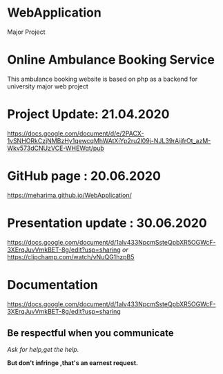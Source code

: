 # WebApplication
Major Project

# Online Ambulance Booking Service

This ambulance booking website is based on php as a backend for university major web project

# Project Update: 21.04.2020 

https://docs.google.com/document/d/e/2PACX-1vSNHORkCzjNMBzHy1qewcqMhWAtXiYp2ru2l09j-NJL39rAijfrOt_azM-Wkv573dCNUzVCE-WHEWqt/pub

# GitHub page : 20.06.2020

https://meharima.github.io/WebApplication/

# Presentation update : 30.06.2020
https://docs.google.com/document/d/1alv433NpcmSsteQpbXR5OGWcF-3XErqJuvVmkBET-8g/edit?usp=sharing
*or*
https://clipchamp.com/watch/vNuQG1hzpB5

# Documentation
https://docs.google.com/document/d/1alv433NpcmSsteQpbXR5OGWcF-3XErqJuvVmkBET-8g/edit?usp=sharing

## Be respectful when you communicate ##

*Ask for help,get the help.*

**But don't infringe ,that's an earnest request.**
